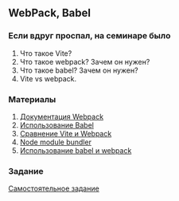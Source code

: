 ## WebPack, Babel

### Если вдруг проспал, на семинаре было
1. Что такое Vite?
2. Что такое webpack? Зачем он нужен? 
3. Что такое babel? Зачем он нужен?
4. Vite vs webpack.

### Материалы
1. [Документация Webpack](https://webpack.js.org/concepts/)
2. [Использование Babel](https://webpack.js.org/loaders/babel-loader/)
3. [Сравнение Vite и Webpack](https://kinsta.com/blog/vite-vs-webpack/)
4. [Node module bundler](https://my-js.org/blog/nodejs-module-bundler/)
5. [Использование babel и webpack](https://habr.com/ru/companies/ruvds/articles/436886/)

### Задание
[Самостоятельное задание](https://docs.google.com/document/d/1EnrGDX4_5FleYaTN9voR0znC5S1osdxOZkjw-Cd2-UU/edit?usp=sharing)

